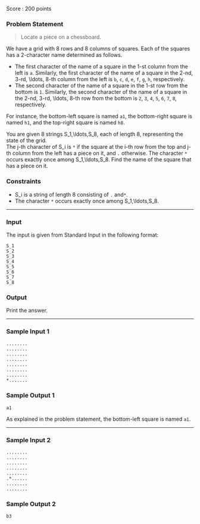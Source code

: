 Score : 200 points

### Problem Statement

> Locate a piece on a chessboard.

We have a grid with 8 rows and 8 columns of squares. Each of the squares has a 2-character name determined as follows.

* The first character of the name of a square in the 1-st column from the left is `a`. Similarly, the first character of the name of a square in the 2-nd, 3-rd, \ldots, 8-th column from the left is `b`, `c`, `d`, `e`, `f`, `g`, `h`, respectively.
* The second character of the name of a square in the 1-st row from the bottom is `1`. Similarly, the second character of the name of a square in the 2-nd, 3-rd, \ldots, 8-th row from the bottom is `2`, `3`, `4`, `5`, `6`, `7`, `8`, respectively.

For instance, the bottom-left square is named `a1`, the bottom-right square is named `h1`, and the top-right square is named `h8`.

You are given 8 strings S\_1,\ldots,S\_8, each of length 8, representing the state of the grid.  
The j-th character of S\_i is `*` if the square at the i-th row from the top and j-th column from the left has a piece on it, and `.` otherwise.
The character `*` occurs exactly once among S\_1,\ldots,S\_8.
Find the name of the square that has a piece on it.

### Constraints

* S\_i is a string of length 8 consisting of `.` and`*`.
* The character `*` occurs exactly once among S\_1,\ldots,S\_8.

---

### Input

The input is given from Standard Input in the following format:

```
S_1
S_2
S_3
S_4
S_5
S_6
S_7
S_8
```

### Output

Print the answer.

---

### Sample Input 1

```
........
........
........
........
........
........
........
*.......
```

### Sample Output 1

```
a1
```

As explained in the problem statement, the bottom-left square is named `a1`.

---

### Sample Input 2

```
........
........
........
........
........
.*......
........
........
```

### Sample Output 2

```
b3
```